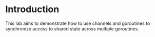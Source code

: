 # Introduction

This lab aims to demonstrate how to use channels and goroutines to synchronize access to shared state across multiple goroutines.
